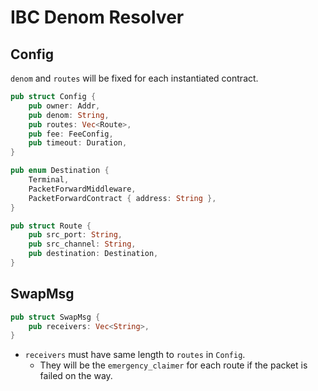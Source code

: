 # IBC Denom Resolver

## Config

`denom` and `routes` will be fixed for each instantiated contract.

```rust
pub struct Config {
    pub owner: Addr,
    pub denom: String,
    pub routes: Vec<Route>,
    pub fee: FeeConfig,
    pub timeout: Duration,
}
```

```rust
pub enum Destination {
    Terminal,
    PacketForwardMiddleware,
    PacketForwardContract { address: String },
}

pub struct Route {
    pub src_port: String,
    pub src_channel: String,
    pub destination: Destination,
}
```

## SwapMsg

```rust
pub struct SwapMsg {
    pub receivers: Vec<String>,
}
```

- `receivers` must have same length to `routes` in `Config`.
  - They will be the `emergency_claimer` for each route if the packet is failed on the way.
